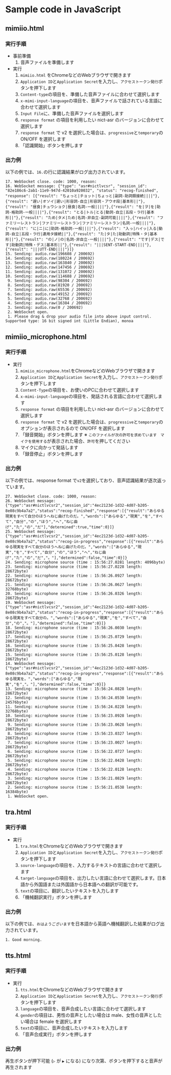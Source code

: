 # Sample code in JavaScript

## mimiio.html

### 実行手順

- 事前準備
    1. 音声ファイルを準備します
- 実行
    1. `mimiio.html` をChromeなどのWebブラウザで開きます
    1. `Application ID`と`Application Secret`を入力し、`アクセストークン発行`ボタンを押下します
    1. `Content-type`の項目を、準備した音声ファイルに合わせて選択します
    1. `x-mimi-input-language`の項目を、音声ファイルで話されている言語に合わせて選択します
    1. `Input File`に、準備した音声ファイルを選択します
    1. `response format` の項目を利用したい nict-asr のバージョンに合わせて選択します
    1. `response format` で v2 を選択した場合は、`progressive`と`temporary`の ON/OFF を選択します
    1. 「認識開始」ボタンを押します

### 出力例

以下の例では、`16.`の行に認識結果がログ出力されています。

```
17. WebSocket close. code: 1000, reason:
16. WebSocket message: {"type": "asr#nictlvcsr", "session_id": "82e186c6-2ab1-11e9-947d-42010a920032", "status": "recog-finished", "response": [{"result": "ちょっと|チョット|ちょっと|副詞-助詞類接続||||"},{"result": "遅い|オソイ|遅い|形容詞-自立|形容詞・アウオ段|基本形||"},{"result": "昼食|チュウショク|昼食|名詞-一般||||"},{"result": "を|ヲ|を|助詞-格助詞-一般||||"},{"result": "とる|トル|とる|動詞-自立|五段・ラ行|基本形||"},{"result": "ため|タメ|ため|名詞-非自立-副詞可能||||"},{"result": "ファミリーレストラン|ファミリーレストラン|ファミリーレストラン|名詞-一般||||"},{"result": "に|ニ|に|助詞-格助詞-一般||||"},{"result": "入っ|ハイッ|入る|動詞-自立|五段・ラ行|連用タ接続||"},{"result": "た|タ|た|助動詞|特殊・タ|基本形||"},{"result": "の|ノ|の|名詞-非自立-一般||||"},{"result": "です|デス|です|助動詞|特殊・デス|基本形||"},{"result": "|||SENT-START-END||||"},{"result": "|||UTT-END||||"}]}
15. Sending: audio.raw(196608 / 200692)
14. Sending: audio.raw(180224 / 200692)
13. Sending: audio.raw(163840 / 200692)
12. Sending: audio.raw(147456 / 200692)
11. Sending: audio.raw(131072 / 200692)
10. Sending: audio.raw(114688 / 200692)
 9. Sending: audio.raw(98304 / 200692)
 8. Sending: audio.raw(81920 / 200692)
 7. Sending: audio.raw(65536 / 200692)
 6. Sending: audio.raw(49152 / 200692)
 5. Sending: audio.raw(32768 / 200692)
 4. Sending: audio.raw(16384 / 200692)
 3. Sending: audio.raw(0 / 200692)
 2. WebSocket open.
 1. Please drag & drop your audio file into above input control. Supported type: 16 bit signed int (Little Endian), monoa
```


## mimiio_microphone.html

### 実行手順

- 実行
    1. `mimiio_microphone.html`をChromeなどのWebブラウザで開きます
    1. `Application ID`と`Application Secret`を入力し、`アクセストークン発行`ボタンを押下します
    1. `Content-Type`の項目を、お使いのPCに合わせて選択します
    1. `x-mimi-input-language`の項目を、発話される言語に合わせて選択します
    1. `response format` の項目を利用したい nict-asr のバージョンに合わせて選択します
    1. `response format` で v2 を選択した場合は、`progressive`と`temporary`のオプションが表示されるので ON/OFF を選択します
    1. 「録音開始」ボタンを押します ※ `このファイルが次の許可を求めています　マイクを使用する`が表示された場合、`許可`を押してください
    1.  マイクに向かって発話します
    1. 「録音停止」ボタンを押します

### 出力例

以下の例では、response format で`v2`を選択しており、音声認識結果が逐次返っています。

```
27. WebSocket close. code: 1000, reason:
26. WebSocket message: {"type":"asr#nictlvcsr2","session_id":"4ec2123d-1d32-4d07-b205-8e08c9b4a7a2","status":"recog-finished","response":[{"result":"あらゆる現実をすべて自分のほうへねじ曲げたのだ。","words":["あらゆる","現実","を","すべて","自分","の","ほう","へ","ねじ曲げ","た","の","だ"],"determined":true,"time":0}]}
25. WebSocket message: {"type":"asr#nictlvcsr2","session_id":"4ec2123d-1d32-4d07-b205-8e08c9b4a7a2","status":"recog-in-progress","response":[{"result":"あらゆる現実をすべて自分のほうへねじ曲げたのだ。","words":["あらゆる","現実","を","すべて","自分","の","ほう","へ","ねじ曲げ","た","の","だ","。"],"determined":false,"time":0}]}
24. Sending: microphone source (time : 15:56:27.0281 length: 4096byte)
23. Sending: microphone source (time : 15:56:27.0228 length: 28672byte)
22. Sending: microphone source (time : 15:56:26.0927 length: 28672byte)
21. Sending: microphone source (time : 15:56:26.0627 length: 32768byte)
20. Sending: microphone source (time : 15:56:26.0326 length: 28672byte)
19. WebSocket message: {"type":"asr#nictlvcsr2","session_id":"4ec2123d-1d32-4d07-b205-8e08c9b4a7a2","status":"recog-in-progress","response":[{"result":"あらゆる現実をすべて自分の。","words":["あらゆる","現実","を","すべて","自分","の","。"],"determined":false,"time":0}]}
18. Sending: microphone source (time : 15:56:26.0030 length: 28672byte)
17. Sending: microphone source (time : 15:56:25.0729 length: 28672byte)
16. Sending: microphone source (time : 15:56:25.0428 length: 28672byte)
15. Sending: microphone source (time : 15:56:25.0128 length: 28672byte)
14. WebSocket message: {"type":"asr#nictlvcsr2","session_id":"4ec2123d-1d32-4d07-b205-8e08c9b4a7a2","status":"recog-in-progress","response":[{"result":"あらゆる現実を。","words":["あらゆる","現実","を","。"],"determined":false,"time":0}]}
13. Sending: microphone source (time : 15:56:24.0828 length: 28672byte)
12. Sending: microphone source (time : 15:56:24.0530 length: 24576byte)
11. Sending: microphone source (time : 15:56:24.0228 length: 32768byte)
10. Sending: microphone source (time : 15:56:23.0928 length: 28672byte)
 9. Sending: microphone source (time : 15:56:23.0628 length: 28672byte)
 8. Sending: microphone source (time : 15:56:23.0327 length: 28672byte)
 7. Sending: microphone source (time : 15:56:23.0027 length: 28672byte)
 6. Sending: microphone source (time : 15:56:22.0727 length: 28672byte)
 5. Sending: microphone source (time : 15:56:22.0428 length: 28672byte)
 4. Sending: microphone source (time : 15:56:22.0128 length: 28672byte)
 3. Sending: microphone source (time : 15:56:21.0829 length: 28672byte)
 2. Sending: microphone source (time : 15:56:21.0538 length: 16384byte)
 1. WebSocket open.
```

## tra.html

### 実行手順

- 実行
    1. `tra.html`をChromeなどのWebブラウザで開きます
    1. `Application ID`と`Application Secret`を入力し、`アクセストークン発行`ボタンを押下します
    1. `source-language`の項目を、入力するテキストの言語に合わせて選択します
    1. `target-language`の項目を、出力したい言語に合わせて選択します。日本語から外国語または外国語から日本語への翻訳が可能です。
    1. `text`の項目に、翻訳したいテキストを入力します
    1. 「機械翻訳実行」ボタンを押します

### 出力例

以下の例では、`おはようございます`を日本語から英語へ機械翻訳した結果がログ出力されています。

```
1. Good morning.
```

## tts.html

### 実行手順

- 実行
    1. `tts.html`をChromeなどのWebブラウザで開きます
    1. `Application ID`と`Application Secret`を入力し、`アクセストークン発行`ボタンを押下します
    1. `language`の項目を、音声合成したい言語に合わせて選択します
    1. `gender`の項目は、男性の音声としたい場合は male、女性の音声としたい場合は female を選択します
    1. `text`の項目に、音声合成したいテキストを入力します
    1. 「音声合成実行」ボタンを押します

### 出力例

再生ボタンが押下可能 (`▷` が `▶` になる) になり次第、ボタンを押下すると音声が再生されます
